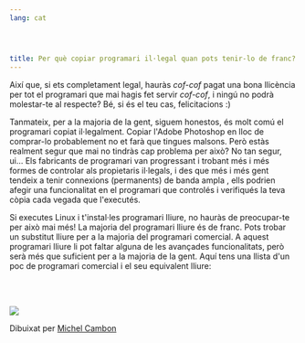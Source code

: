 ```yaml
---
lang: cat




title: Per què copiar programari il·legal quan pots tenir-lo de franc?
---
```


Així que, si ets completament legal, hauràs *cof-cof* pagat una bona 
llicència per tot el programari que mai hagis fet servir *cof-cof*, i 
ningú no podrà molestar-te al respecte? Bé, si és el teu cas, 
felicitacions :)

Tanmateix, per a la majoria de la gent, siguem honestos, és molt comú 
el programari copiat il·legalment. Copiar l'Adobe Photoshop en lloc de 
comprar-lo probablement no et farà que tingues malsons. Però estàs 
realment segur que mai no tindràs cap problema per això? No tan segur, 
ui... Els fabricants de programari van progressant i trobant més i més 
formes de controlar als propietaris il·legals, i des que més i més gent 
tendeix a tenir connexions (permanents) de banda ampla , ells podrien 
afegir una funcionalitat en el programari que controlés i verifiqués la 
teva còpia cada vegada que l'executés.

Si executes Linux i t'instal·les programari lliure, no hauràs de 
preocupar-te per això mai més! La majoria del programari lliure és 
de franc. Pots trobar un substitut lliure per a la majoria del programari 
comercial. A aquest programari lliure li pot faltar alguna de les 
avançades funcionalitats, però serà més que suficient per a la majoria 
de la gent. Aquí tens una llista d'un poc de programari comercial i el 
seu equivalent lliure:

<?php

table_parser ("Sí", "No", "Comercial", "Programari lliure", "Existeix al 
Windows ?");

?>

<br /><br>

<img src="Images/warez.png" />

Dibuixat per <a href="http://michel.cambon.free.fr/ampere/salle1bis.htm">Michel Cambon</a>




